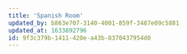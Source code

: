 ```yaml
---
title: 'Spanish Room'
updated_by: b863e707-3140-4001-859f-3487e09c5881
updated_at: 1633892796
id: 9f3c379b-1411-420e-a43b-8370437954d0
---
```

